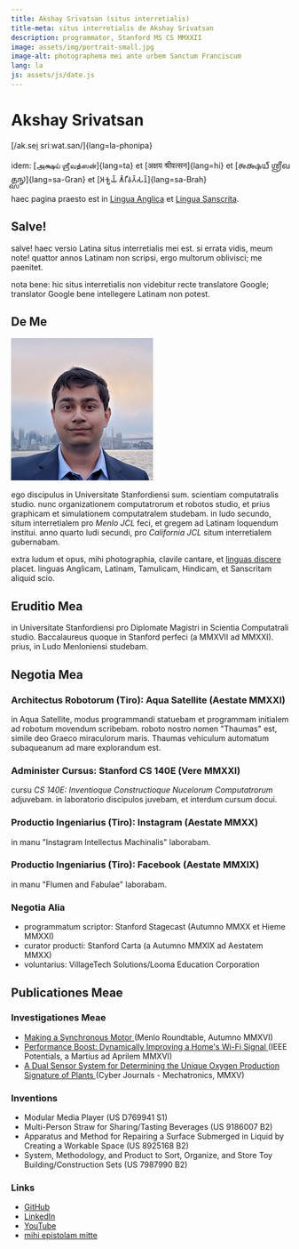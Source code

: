 ```yaml
---
title: Akshay Srivatsan (situs interretialis)
title-meta: situs interretialis de Akshay Srivatsan
description: programmator, Stanford MS CS MMXXII
image: assets/img/portrait-small.jpg
image-alt: photographema mei ante urbem Sanctum Franciscum
lang: la
js: assets/js/date.js
---
```

# Akshay Srivatsan

[/ak.sei̯ sriːwat.san/]{lang=la-phonipa}

idem: [அக்ஷய் ஶ்ரீவத்ஸன்]{lang=ta} et
[अक्षय श्रीवत्सन]{lang=hi} et
[𑌅𑌕𑍍𑌷𑌯𑍍 𑌶𑍍𑌰𑍀𑌵𑌤𑍍𑌸𑌨𑍍]{lang=sa-Gran} et
[𑀅𑀓𑁆𑀱𑀬𑁆 𑀰𑁆𑀭𑀻𑀯𑀢𑁆𑀲𑀦𑁆]{lang=sa-Brah}

haec pagina praesto est in [Lingua Anglica](index.html) et [Lingua Sanscrita](sanskrit.html).

## Salve!
<script>
  documentum.scribe(`<b>hodie est:</b> ${hodie()} (${hodie_breve()})`);
</script>

salve!
haec versio Latina situs interretialis mei est. si errata vidis, meum note!
quattor annos Latinam non scripsi, ergo multorum oblivisci; me paenitet.

nota bene: hic situs interretialis non videbitur recte translatore Google; 
translator Google bene intellegere Latinam non potest.

<div id="fonts" style="display:none">
<label for="font">**speciem litterarum elige:**</label>
<select name="font" id="font" onchange="setFont(this.value)">
    <option value="capitals">capitales quadratae</option>
    <option value="uncials">capitales unciales</option>
</select>
</div>

<script>
document.getElementById("fonts").style.display = "block";

function setFont(type) {
    if (type == "uncials")
        uncials();
    else if (type == "capitals")
        capitals();
}

function capitals() {
    font.selectedIndex = 0;
    document.documentElement.lang='la';
    window.history.replaceState("", document.title, window.location.pathname);
}

function uncials() {
    font.selectedIndex = 1;
    document.documentElement.lang='la-Latg';
    window.history.replaceState("", document.title, window.location.pathname + "?uncials");
}

if (window.location.search === "?uncials") uncials();
</script>

## De Me

![photographema mei ante urbem Sanctum Franciscum](assets/img/portrait-small.jpg)

ego discipulus in Universitate Stanfordiensi sum.  scientiam computatralis 
studio.
nunc organizationem computatrorum et robotos studio, et prius graphicam et 
simulationem computatralem studebam.  in ludo secundo, situm interretialem pro 
_Menlo JCL_ feci, et gregem ad Latinam loquendum institui.
anno quarto ludi secundi, pro _California JCL_ situm interretialem gubernabam.

extra ludum et opus, mihi photographia, clavile cantare,
et [linguas discere](sanskrit.html) placet.  linguas Anglicam, Latinam, 
Tamulicam, Hindicam, et Sanscritam aliquid scio.


## Eruditio Mea

in Universitate Stanfordiensi pro Diplomate Magistri in Scientia Computatrali 
studio.
Baccalaureus quoque in Stanford perfeci (a MMXVII ad MMXXI).
prius, in Ludo Menloniensi studebam.

## Negotia Mea

### Architectus Robotorum (Tiro): Aqua Satellite (Aestate MMXXI)
in Aqua Satellite, modus programmandi statuebam et programmam initialem ad 
robotum movendum scribebam.
roboto nostro nomen "Thaumas" est, simile deo Graeco miraculorum maris.
Thaumas vehiculum automatum subaqueanum ad mare explorandum est.

### Administer Cursus: Stanford CS 140E (Vere MMXXI)
cursu _CS 140E: Inventioque Constructioque Nucelorum Computatrorum_ adjuvebam.
in laboratorio discipulos juvebam, et interdum cursum docui.

### Productio Ingeniarius (Tiro): Instagram (Aestate MMXX)
in manu "Instagram Intellectus Machinalis" laborabam.

### Productio Ingeniarius (Tiro): Facebook (Aestate MMXIX)
in manu "Flumen and Fabulae" laborabam.

### Negotia Alia
* programmatum scriptor: Stanford Stagecast (Autumno MMXX et Hieme MMXXI)
* curator producti: Stanford Carta (a Autumno MMXIX ad Aestatem MMXX)
* voluntarius: VillageTech Solutions/Looma Education Corporation

## Publicationes Meae

### Investigationes Meae

* [Making a Synchronous Motor 
  ](http://roundtable.menloschool.org/issue25/5_McNelly+Srivatsan_MS_Roundtable25_Fall_2016.pdf)
  (Menlo Roundtable, Autumno MMXVI)
* [Performance Boost: Dynamically Improving a Home's Wi-Fi Signal 
  ](http://ieeexplore.ieee.org/abstract/document/7425403/)
  (IEEE Potentials, a Martius ad Aprilem MMXVI)
* [A Dual Sensor System for Determining the Unique Oxygen Production Signature 
  of Plants ](http://www.cyberjournals.com/Papers/2015/01.pdf)
  (Cyber Journals - Mechatronics, MMXV)


### Inventions
* Modular Media Player (US D769941 S1)
* Multi-Person Straw for Sharing/Tasting Beverages (US 9186007 B2)
* Apparatus and Method for Repairing a Surface Submerged in Liquid by Creating 
  a Workable Space (US 8925168 B2)
* System, Methodology, and Product to Sort, Organize, and Store Toy 
  Building/Construction Sets (US 7987990 B2)

### Links
* [GitHub](https://github.com/Akshay-Srivatsan)
* [LinkedIn](https://www.linkedin.com/in/akshay-srivatsan/)
* [YouTube](https://www.youtube.com/channel/UCUrJQeVdrtJZ1GjCXz1aWXA)
* [mihi epistolam mitte](mailto:srivatsan.akshay+website@gmail.com)
